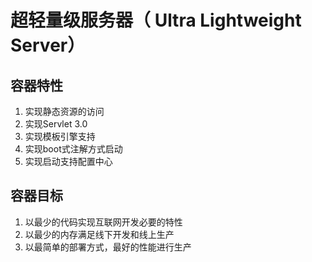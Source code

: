 # 超轻量级服务器（ Ultra Lightweight Server）

## 容器特性

1. 实现静态资源的访问
2. 实现Servlet 3.0
3. 实现模板引擎支持
4. 实现boot式注解方式启动
5. 实现启动支持配置中心

## 容器目标

1. 以最少的代码实现互联网开发必要的特性
2. 以最少的内存满足线下开发和线上生产
3. 以最简单的部署方式，最好的性能进行生产

